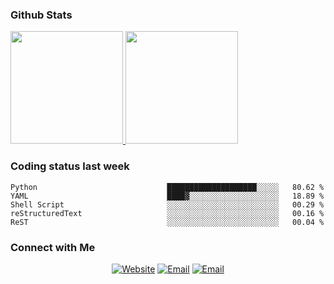 
### Github Stats

<a href="https://github.com/lileixuan">
  <img height="180em" src="https://github-readme-stats.vercel.app/api?username=lileixuan&theme=buefy&show_icons=true" />
  <img height="180em" src="https://github-readme-stats.vercel.app/api/top-langs/?username=lileixuan&theme=buefy&layout=compact" />
</a>

### Coding status last week 

<!--START_SECTION:waka-->

```text
Python                             ████████████████████░░░░░   80.62 %
YAML                               ████▓░░░░░░░░░░░░░░░░░░░░   18.89 %
Shell Script                       ░░░░░░░░░░░░░░░░░░░░░░░░░   00.29 %
reStructuredText                   ░░░░░░░░░░░░░░░░░░░░░░░░░   00.16 %
ReST                               ░░░░░░░░░░░░░░░░░░░░░░░░░   00.04 %
```

<!--END_SECTION:waka-->

### Connect with Me 

<p align="center">
<a href="https://www.koomu.cn/"><img alt="Website" src="https://img.shields.io/badge/Website-www.koomu.cn-blue?style=flat-square&logo=google-chrome"></a>
<a href="mailto:lileixuan@gmail.com"><img alt="Email" src="https://img.shields.io/badge/Email-lileixuan@gmail.com-blue?style=flat-square&logo=gmail"></a>
<a href="https://www.koomu.cn/rss/"><img alt="Email" src="https://img.shields.io/badge/RSS-www.koomu.cn%2Frss%2F-blue?style=flat-square&logo=rss"></a>


</p>
